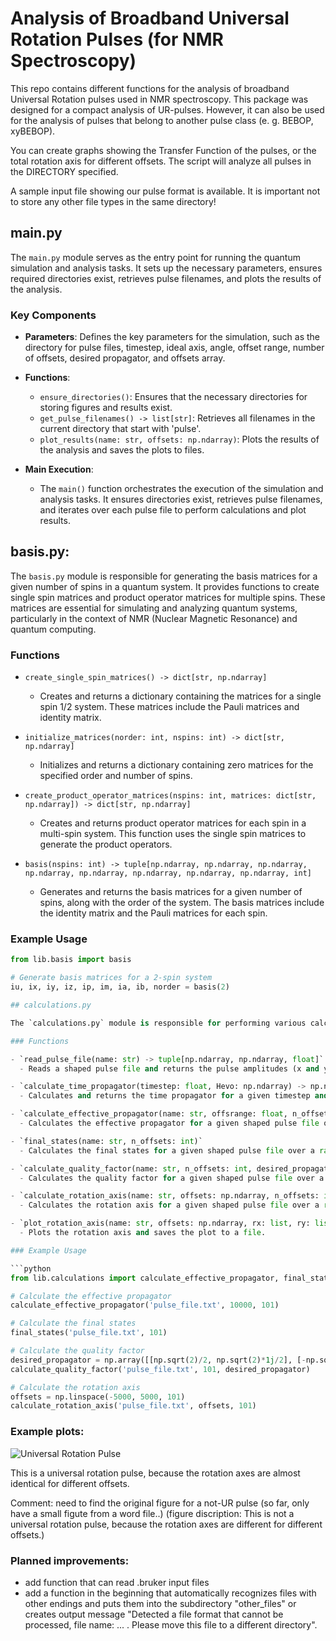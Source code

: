 # Analysis of Broadband Universal Rotation Pulses (for NMR Spectroscopy)

This repo contains different functions for the analysis of broadband Universal Rotation pulses used in NMR spectroscopy. 
This package was designed for a compact analysis of UR-pulses. However, it can also be used for the analysis of pulses that belong to another pulse class (e. g. BEBOP, xyBEBOP).

You can create graphs showing the Transfer Function of the pulses, or the total rotation axis for different offsets. 
The script will analyze all pulses in the DIRECTORY specified.

A sample input file showing our pulse format is available. 
It is important not to store any other file types in the same directory!

## main.py

The `main.py` module serves as the entry point for running the quantum simulation and analysis tasks. It sets up the necessary parameters, ensures required directories exist, retrieves pulse filenames, and plots the results of the analysis.

### Key Components

- **Parameters**: Defines the key parameters for the simulation, such as the directory for pulse files, timestep, ideal axis, angle, offset range, number of offsets, desired propagator, and offsets array.

- **Functions**:
  - `ensure_directories()`: Ensures that the necessary directories for storing figures and results exist.
  - `get_pulse_filenames() -> list[str]`: Retrieves all filenames in the current directory that start with 'pulse'.
  - `plot_results(name: str, offsets: np.ndarray)`: Plots the results of the analysis and saves the plots to files.

- **Main Execution**:
  - The `main()` function orchestrates the execution of the simulation and analysis tasks. It ensures directories exist, retrieves pulse filenames, and iterates over each pulse file to perform calculations and plot results.

## basis.py:

The `basis.py` module is responsible for generating the basis matrices for a given number of spins in a quantum system. It provides functions to create single spin matrices and product operator matrices for multiple spins. These matrices are essential for simulating and analyzing quantum systems, particularly in the context of NMR (Nuclear Magnetic Resonance) and quantum computing.

### Functions

- `create_single_spin_matrices() -> dict[str, np.ndarray]`
  - Creates and returns a dictionary containing the matrices for a single spin 1/2 system. These matrices include the Pauli matrices and identity matrix.

- `initialize_matrices(norder: int, nspins: int) -> dict[str, np.ndarray]`
  - Initializes and returns a dictionary containing zero matrices for the specified order and number of spins.

- `create_product_operator_matrices(nspins: int, matrices: dict[str, np.ndarray]) -> dict[str, np.ndarray]`
  - Creates and returns product operator matrices for each spin in a multi-spin system. This function uses the single spin matrices to generate the product operators.

- `basis(nspins: int) -> tuple[np.ndarray, np.ndarray, np.ndarray, np.ndarray, np.ndarray, np.ndarray, np.ndarray, np.ndarray, int]`
  - Generates and returns the basis matrices for a given number of spins, along with the order of the system. The basis matrices include the identity matrix and the Pauli matrices for each spin.

### Example Usage

```python
from lib.basis import basis

# Generate basis matrices for a 2-spin system
iu, ix, iy, iz, ip, im, ia, ib, norder = basis(2)

## calculations.py

The `calculations.py` module is responsible for performing various calculations related to quantum systems, particularly in the context of NMR (Nuclear Magnetic Resonance) and quantum computing. It provides functions to read pulse files, calculate time propagators, effective propagators, final states, quality factors, and rotation axes.

### Functions

- `read_pulse_file(name: str) -> tuple[np.ndarray, np.ndarray, float]`
  - Reads a shaped pulse file and returns the pulse amplitudes (x and y) and the timestep.

- `calculate_time_propagator(timestep: float, Hevo: np.ndarray) -> np.ndarray`
  - Calculates and returns the time propagator for a given timestep and Hamiltonian.

- `calculate_effective_propagator(name: str, offsrange: float, n_offsets: int)`
  - Calculates the effective propagator for a given shaped pulse file over a range of offsets and saves the results to a file.

- `final_states(name: str, n_offsets: int)`
  - Calculates the final states for a given shaped pulse file over a range of offsets and saves the results to a file.

- `calculate_quality_factor(name: str, n_offsets: int, desired_propagator: np.ndarray)`
  - Calculates the quality factor for a given shaped pulse file over a range of offsets and saves the results to a file.

- `calculate_rotation_axis(name: str, offsets: np.ndarray, n_offsets: int)`
  - Calculates the rotation axis for a given shaped pulse file over a range of offsets and saves the results to a file.

- `plot_rotation_axis(name: str, offsets: np.ndarray, rx: list, ry: list, rz: list, Lxx: list, Lyy: list, Lzz: list)`
  - Plots the rotation axis and saves the plot to a file.

### Example Usage

```python
from lib.calculations import calculate_effective_propagator, final_states, calculate_quality_factor, calculate_rotation_axis

# Calculate the effective propagator
calculate_effective_propagator('pulse_file.txt', 10000, 101)

# Calculate the final states
final_states('pulse_file.txt', 101)

# Calculate the quality factor
desired_propagator = np.array([[np.sqrt(2)/2, np.sqrt(2)*1j/2], [-np.sqrt(2)/2, np.sqrt(2)*1j/2]])
calculate_quality_factor('pulse_file.txt', 101, desired_propagator)

# Calculate the rotation axis
offsets = np.linspace(-5000, 5000, 101)
calculate_rotation_axis('pulse_file.txt', offsets, 101)
```

  
### Example plots:

![Universal Rotation Pulse](https://github.com/StellaSlad/analysis_of_univeral_rotation_pulses/blob/main/images/UR.jpg)

This is a universal rotation pulse, because the rotation axes are almost identical for different offsets.

Comment: need to find the original figure for a not-UR pulse (so far, only have a small figute from a word file..)
(figure discription: This is not a universal rotation pulse, because the rotation axes are different for different offsets.)

### Planned improvements:

- add function that can read .bruker input files
- add a function in the beginning that automatically recognizes files with other endings and puts them into the subdirectory
"other_files" or creates output message "Detected a file format that cannot be processed, file name: ... . Please move this file to a different
directory".
